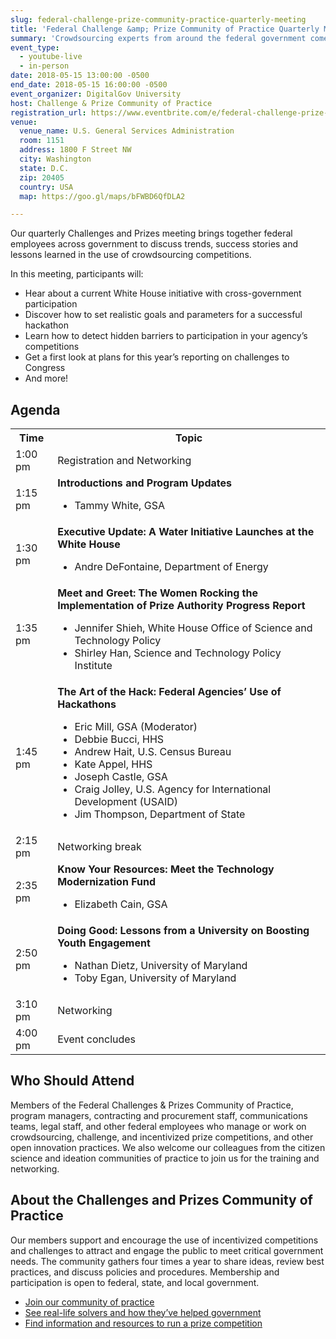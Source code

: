 ```yaml
---
slug: federal-challenge-prize-community-practice-quarterly-meeting
title: 'Federal Challenge &amp; Prize Community of Practice Quarterly Meeting'
summary: 'Crowdsourcing experts from around the federal government come together to discuss trends, success stories and lessons learned in the use of competitions.'
event_type: 
  - youtube-live
  - in-person
date: 2018-05-15 13:00:00 -0500
end_date: 2018-05-15 16:00:00 -0500
event_organizer: DigitalGov University
host: Challenge & Prize Community of Practice
registration_url: https://www.eventbrite.com/e/federal-challenge-prize-community-of-practice-quarterly-meeting-registration-45447663184
venue: 
  venue_name: U.S. General Services Administration
  room: 1151
  address: 1800 F Street NW
  city: Washington
  state: D.C.
  zip: 20405
  country: USA
  map: https://goo.gl/maps/bFWBD6QfDLA2

---
```


Our quarterly Challenges and Prizes meeting brings together federal employees across government to discuss trends, success stories and lessons learned in the use of crowdsourcing competitions.

In this meeting, participants will:

- Hear about a current White House initiative with cross-government participation
- Discover how to set realistic goals and parameters for a successful hackathon
- Learn how to detect hidden barriers to participation in your agency’s competitions
- Get a first look at plans for this year’s reporting on challenges to Congress
- And more!

## Agenda

<table>
  <tr>
    <th>Time</th>
    <th>Topic</th>
  </tr>
  <tr>
    <td>1:00 pm</td>
    <td>Registration and Networking</td>
  </tr>
  <tr>
    <td>1:15 pm</td>
    <td><strong>Introductions and Program Updates</strong><ul><li>Tammy White, GSA</li></ul></td>
  </tr>
   <tr>
    <td>1:30 pm</td>
    <td><strong>Executive Update: A Water Initiative Launches at the White House</strong><ul><li>Andre DeFontaine, Department of Energy </li></ul></td>
  </tr>
  <tr>
    <td>1:35 pm</td>
    <td><strong>Meet and Greet: The Women Rocking the Implementation of Prize Authority Progress Report </strong><ul><li>Jennifer Shieh, White House Office of Science and Technology Policy</li><li>Shirley Han, Science and Technology Policy Institute</li></ul></td>
  </tr>
  <tr>
    <td>1:45 pm</td>
    <td><strong>The Art of the Hack: Federal Agencies’ Use of Hackathons</strong><ul><li>Eric Mill, GSA (Moderator)</li><li>Debbie Bucci, HHS</li><li>Andrew Hait, U.S. Census Bureau</li><li>Kate Appel, HHS</li><li>Joseph Castle, GSA</li><li>Craig Jolley, U.S. Agency for International Development (USAID)</li><li>Jim Thompson, Department of State</li></ul></td>
  </tr>
  <tr>
    <td>2:15 pm</td>
    <td>Networking break</td>
  </tr>
  <tr>
    <td>2:35 pm</td>
    <td><strong>Know Your Resources: Meet the Technology Modernization Fund</strong><ul><li>Elizabeth Cain, GSA</li></ul></td>
  </tr>
  <tr>
    <td>2:50 pm</td>
    <td><strong>Doing Good: Lessons from a University on Boosting Youth Engagement</strong><ul><li>Nathan Dietz, University of Maryland</li><li>Toby Egan, University of Maryland</li></ul></td>
  </tr>
  <tr>
    <td>3:10 pm</td>
    <td>Networking</td>
  </tr>
<tr>
    <td>4:00 pm</td>
    <td>Event concludes</td>
  </tr>
</table>


## Who Should Attend  

Members of the Federal Challenges & Prizes Community of Practice, program managers, contracting and procurement staff, communications teams, legal staff, and other federal employees who manage or work on crowdsourcing, challenge, and incentivized prize competitions, and other open innovation practices. We also welcome our colleagues from the citizen science and ideation communities of practice to join us for the training and networking.


## About the Challenges and Prizes Community of Practice

Our members support and encourage the use of incentivized competitions and challenges to attract and engage the public to meet critical government needs. The community gathers four times a year to share ideas, review best practices, and discuss policies and procedures. Membership and participation is open to federal, state, and local government.

- [Join our community of practice](https://www.digitalgov.gov/communities/challenges-prizes/)
- [See real-life solvers and how they’ve helped government](https://www.challenge.gov/prizewire/)
- [Find information and resources to run a prize competition](https://www.challenge.gov/toolkit/)


